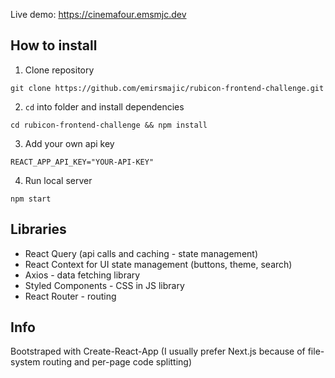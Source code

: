 Live demo: https://cinemafour.emsmjc.dev

## How to install

1. Clone repository

```
git clone https://github.com/emirsmajic/rubicon-frontend-challenge.git
```

2. `cd` into folder and install dependencies

```
cd rubicon-frontend-challenge && npm install
```

3. Add your own api key

```
REACT_APP_API_KEY="YOUR-API-KEY"
```

4. Run local server

```
npm start
```

## Libraries

- React Query (api calls and caching - state management)
- React Context for UI state management (buttons, theme, search)
- Axios - data fetching library
- Styled Components - CSS in JS library
- React Router - routing

## Info

Bootstraped with Create-React-App (I usually prefer Next.js because of file-system routing and per-page code splitting)
